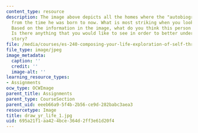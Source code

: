 ```yaml
---
content_type: resource
description: The image above depicts all the homes where the "autobiographer" lived
  from the time he was born to now. What is most striking when you look at this image?
  Based on the information in the image, what do you think this person feels? Values?
  Is there anything that you would like to see in order to better understand this
  story?
file: /media/courses/es-240-composing-your-life-exploration-of-self-through-visual-arts-and-writing-spring-2006/695a21f1aa424bce364d2ff3e61d20f4_draw_yr_life_1.jpg
file_type: image/jpeg
image_metadata:
  caption: ''
  credit: ''
  image-alt: ''
learning_resource_types:
- Assignments
ocw_type: OCWImage
parent_title: Assignments
parent_type: CourseSection
parent_uid: eeeb66a9-5f4b-2b56-ce9d-282babc3aea3
resourcetype: Image
title: draw_yr_life_1.jpg
uid: 695a21f1-aa42-4bce-364d-2ff3e61d20f4
---
```

